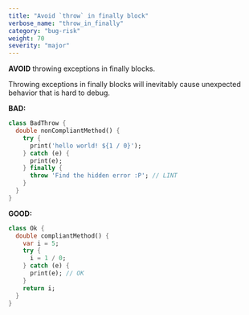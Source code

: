 ```yaml
---
title: "Avoid `throw` in finally block"
verbose_name: "throw_in_finally"
category: "bug-risk"
weight: 70
severity: "major"
---
```

**AVOID** throwing exceptions in finally blocks.

Throwing exceptions in finally blocks will inevitably cause unexpected behavior
that is hard to debug.

**BAD:**
```dart
class BadThrow {
  double nonCompliantMethod() {
    try {
      print('hello world! ${1 / 0}');
    } catch (e) {
      print(e);
    } finally {
      throw 'Find the hidden error :P'; // LINT
    }
  }
}
```

**GOOD:**
```dart
class Ok {
  double compliantMethod() {
    var i = 5;
    try {
      i = 1 / 0;
    } catch (e) {
      print(e); // OK
    }
    return i;
  }
}
```


